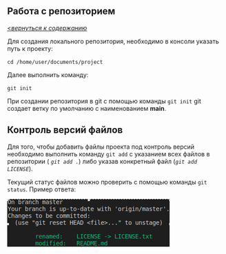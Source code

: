 ## Работа с репозиторием

[<_вернуться к содержанию_](./README.md)

Для создания локального репозитория, необходимо в консоли указать путь к проекту:

~~~
cd /home/user/documents/project
~~~

Далее выполнить команду:

~~~~
git init
~~~~

При создании репозитория в git с помощью команды `git init` git создает ветку по умолчанию с наименованием <strong>main</strong>.

## Контроль версий файлов

Для того, чтобы добавить файлы проекта под контроль версий необходимо выполнить команду `git add` с указанием всех файлов в репозитории ( _`git add .`_) либо указав конкретный файл (_`git add LICENSE`_).

Текущий статус файлов можно проверить с помощью команды `git status`. Пример ответа:

![](./Branch2.png)

